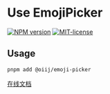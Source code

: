 # Use EmojiPicker

[![NPM version](https://img.shields.io/npm/v/@oiij/emoji-picker)](https://www.npmjs.com/package/@oiij/emoji-picker)
[![MIT-license](https://img.shields.io/npm/l/@oiij/emoji-picker)](https://github.com/Eiog/@oiij/emoji-picker/blob/main/LICENSE)

## Usage

```bash
pnpm add @oiij/emoji-picker
```

[在线文档](https://oiij-use.vercel.app/examples/emoji-picker/started)
